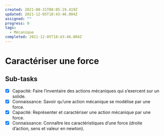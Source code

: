 ```yaml
---
created: 2021-08-31T08:05:19.419Z
updated: 2021-12-05T18:43:46.004Z
assigned: ""
progress: 0
tags:
  - Mécanique
completed: 2021-12-05T18:43:46.004Z
---
```


# Caractériser une force

## Sub-tasks

- [x] Capacité: Faire l’inventaire des actions mécaniques qui s’exercent sur un solide.
- [x] Connaissance: Savoir qu’une action mécanique se modélise par une force.
- [x] Capacité: Représenter et caractériser une action mécanique par une force.
- [x] Connaissance: Connaître les caractéristiques d’une force (droite d’action, sens et valeur en newton).
